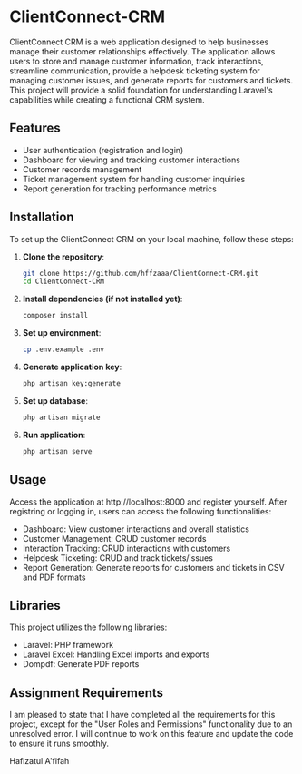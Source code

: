 # ClientConnect-CRM

ClientConnect CRM is a web application designed to help businesses manage their customer relationships effectively. The application allows users to store and manage customer information, track interactions, streamline communication, provide a helpdesk ticketing system for managing customer issues, and generate reports for customers and tickets. This project will provide a solid foundation for understanding Laravel's capabilities while creating a functional CRM system.

## Features

- User authentication (registration and login)
- Dashboard for viewing and tracking customer interactions
- Customer records management 
- Ticket management system for handling customer inquiries
- Report generation for tracking performance metrics

## Installation

To set up the ClientConnect CRM on your local machine, follow these steps:

1. **Clone the repository**:
   ```bash
   git clone https://github.com/hffzaaa/ClientConnect-CRM.git
   cd ClientConnect-CRM
2. **Install dependencies (if not installed yet)**:
    ```bash
   composer install
3. **Set up environment**:
    ```bash
   cp .env.example .env
4. **Generate application key**:
    ```bash
   php artisan key:generate
5. **Set up database**:
    ```bash
   php artisan migrate
6. **Run application**:
    ```bash
   php artisan serve

## Usage

Access the application at http://localhost:8000 and register yourself. After registring or logging in, users can access the following functionalities:
- Dashboard: View customer interactions and overall statistics
- Customer Management: CRUD customer records
- Interaction Tracking: CRUD interactions with customers
- Helpdesk Ticketing: CRUD and track tickets/issues
- Report Generation: Generate reports for customers and tickets in CSV and PDF formats

## Libraries

This project utilizes the following libraries:
- Laravel: PHP framework
- Laravel Excel: Handling Excel imports and exports
- Dompdf: Generate PDF reports

## Assignment Requirements
I am pleased to state that I have completed all the requirements for this project, except for the "User Roles and Permissions" functionality due to an unresolved error. I will continue to work on this feature and update the code to ensure it runs smoothly.

Hafizatul A'fifah
